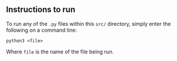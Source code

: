 ## Instructions to run

To run any of the `.py` files within this `src/` directory, simply enter the following on a command line:

	python3 <file>

Where `file` is the name of the file being run.
